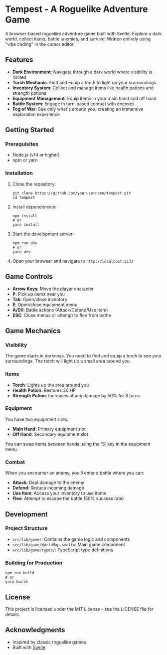 # Tempest - A Roguelike Adventure Game

A browser-based roguelike adventure game built with Svelte. Explore a dark world, collect items, battle enemies, and survive! Written entirely using "vibe coding" in the cursor editor.

## Features

- **Dark Environment**: Navigate through a dark world where visibility is limited
- **Torch Mechanic**: Find and equip a torch to light up your surroundings
- **Inventory System**: Collect and manage items like health potions and strength potions
- **Equipment Management**: Equip items in your main hand and off hand
- **Battle System**: Engage in turn-based combat with enemies
- **Fog of War**: See only what's around you, creating an immersive exploration experience

## Getting Started

### Prerequisites

- Node.js (v14 or higher)
- npm or yarn

### Installation

1. Clone the repository:

   ```shell
   git clone https://github.com/yourusername/tempest.git
   cd tempest
   ```

2. Install dependencies:

   ```shell
   npm install
   # or
   yarn install
   ```

3. Start the development server:

   ```shell
   npm run dev
   # or
   yarn dev
   ```

4. Open your browser and navigate to `http://localhost:5173`

## Game Controls

- **Arrow Keys**: Move the player character
- **P**: Pick up items near you
- **Tab**: Open/close inventory
- **E**: Open/close equipment menu
- **A/D/I**: Battle actions (Attack/Defend/Use Item)
- **ESC**: Close menus or attempt to flee from battle

## Game Mechanics

### Visibility

The game starts in darkness. You need to find and equip a torch to see your surroundings. The torch will light up a small area around you.

### Items

- **Torch**: Lights up the area around you
- **Health Potion**: Restores 30 HP
- **Strength Potion**: Increases attack damage by 50% for 3 turns

### Equipment

You have two equipment slots:

- **Main Hand**: Primary equipment slot
- **Off Hand**: Secondary equipment slot

You can swap items between hands using the 'S' key in the equipment menu.

### Combat

When you encounter an enemy, you'll enter a battle where you can:

- **Attack**: Deal damage to the enemy
- **Defend**: Reduce incoming damage
- **Use Item**: Access your inventory to use items
- **Flee**: Attempt to escape the battle (50% success rate)

## Development

### Project Structure

- `src/lib/game/`: Contains the game logic and components
- `src/lib/game/WorldMap.svelte`: Main game component
- `src/lib/game/types/`: TypeScript type definitions

### Building for Production

```shell
npm run build
# or
yarn build
```

## License

This project is licensed under the MIT License - see the LICENSE file for details.

## Acknowledgments

- Inspired by classic roguelike games
- Built with [Svelte](https://svelte.dev/)
